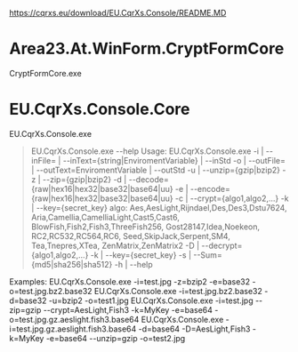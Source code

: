 ﻿https://cqrxs.eu/download/EU.CqrXs.Console/README.MD

# Area23.At.WinForm.CryptFormCore

CryptFormCore.exe 

# EU.CqrXs.Console.Core

EU.CqrXs.Console.exe 

>EU.CqrXs.Console.exe --help
Usage:  EU.CqrXs.Console.exe
    -i | --inFile= | --inText={string|EnviromentVariable} | --inStd
    -o | --outFile= | --outText=EnviromentVariable | --outStd
    -u | --unzip={gzip|bzip2}
    -z | --zip={gzip|bzip2}
    -d | --decode={raw|hex16|hex32|base32|base64|uu}
    -e | --encode={raw|hex16|hex32|base32|base64|uu}
    -c | --crypt={algo1,algo2,...}
        -k | --key={secret_key}
         algo:
            Aes,AesLight,Rijndael,Des,Des3,Dstu7624,
            Aria,Camellia,CamelliaLight,Cast5,Cast6,
            BlowFish,Fish2,Fish3,ThreeFish256,
            Gost28147,Idea,Noekeon,
            RC2,RC532,RC564,RC6,
            Seed,SkipJack,Serpent,SM4,
            Tea,Tnepres,XTea,
            ZenMatrix,ZenMatrix2
    -D | --decrypt={algo1,algo2,...}
        -k | --key={secret_key}
    -s | --Sum={md5|sha256|sha512}
    -h | --help

Examples:
    EU.CqrXs.Console.exe -i=test.jpg -z=bzip2 -e=base32 -o=test.jpg.bz2.base32
    EU.CqrXs.Console.exe -i=test.jpg.bz2.base32 -d=base32 -u=bzip2 -o=test1.jpg 
    EU.CqrXs.Console.exe -i=test.jpg --zip=gzip --crypt=AesLight,Fish3 -k=MyKey -e=base64 -o=test.jpg.gz.aeslight.fish3.base64 
    EU.CqrXs.Console.exe -i=test.jpg.gz.aeslight.fish3.base64 -d=base64 -D=AesLight,Fish3 -k=MyKey -e=base64 --unzip=gzip -o=test2.jpg